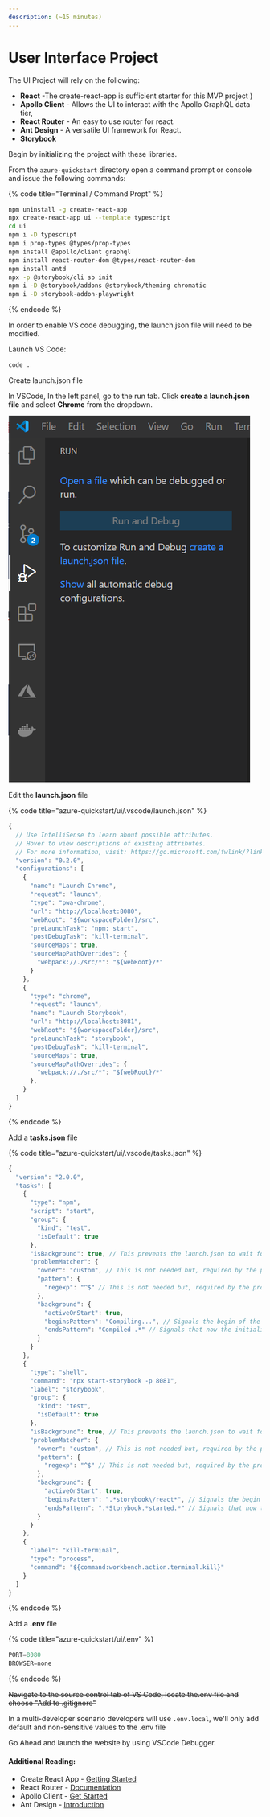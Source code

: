 ```yaml
---
description: (~15 minutes)
---
```


# User Interface Project

The UI Project will rely on the following:

* **React** -The create-react-app is sufficient starter for this MVP project )
* **Apollo Client** - Allows the UI to interact with the Apollo GraphQL data tier,&#x20;
* **React Router** - An easy to use router for react.
* **Ant Design** - A versatile UI framework for React.&#x20;
* **Storybook**&#x20;

Begin by initializing the project with these libraries.&#x20;

From the `azure-quickstart` directory open a command prompt or console and issue the following commands:

{% code title="Terminal / Command Propt" %}
```bash
npm uninstall -g create-react-app
npx create-react-app ui --template typescript
cd ui
npm i -D typescript
npm i prop-types @types/prop-types
npm install @apollo/client graphql
npm install react-router-dom @types/react-router-dom
npm install antd
npx -p @storybook/cli sb init
npm i -D @storybook/addons @storybook/theming chromatic
npm i -D storybook-addon-playwright
```
{% endcode %}

In order to enable VS code debugging, the launch.json file will need to be modified.

Launch VS Code:

```bash
code .
```

Create launch.json file

In VSCode, In the left panel, go to the run tab. Click **create a launch.json file** and select **Chrome** from the dropdown.

![](<../../../.gitbook/assets/image (4).png>)

Edit the **launch.json** file

{% code title="azure-quickstart/ui/.vscode/launch.json" %}
```javascript
{
  // Use IntelliSense to learn about possible attributes.
  // Hover to view descriptions of existing attributes.
  // For more information, visit: https://go.microsoft.com/fwlink/?linkid=830387
  "version": "0.2.0",
  "configurations": [
    {
      "name": "Launch Chrome",
      "request": "launch",
      "type": "pwa-chrome",
      "url": "http://localhost:8080",
      "webRoot": "${workspaceFolder}/src",
      "preLaunchTask": "npm: start",
      "postDebugTask": "kill-terminal",
      "sourceMaps": true,
      "sourceMapPathOverrides": {
        "webpack://./src/*": "${webRoot}/*"
      }
    },
    {
      "type": "chrome",
      "request": "launch",
      "name": "Launch Storybook",
      "url": "http://localhost:8081",
      "webRoot": "${workspaceFolder}/src",
      "preLaunchTask": "storybook",
      "postDebugTask": "kill-terminal",
      "sourceMaps": true,
      "sourceMapPathOverrides": {
        "webpack://./src/*": "${webRoot}/*"
      },
    }
  ]
}
```
{% endcode %}

Add a **tasks.json** file

{% code title="azure-quickstart/ui/.vscode/tasks.json" %}
```javascript
{
  "version": "2.0.0",
  "tasks": [
    {
      "type": "npm",
      "script": "start",
      "group": {
        "kind": "test",
        "isDefault": true
      },
      "isBackground": true, // This prevents the launch.json to wait for the completion of the task
      "problemMatcher": {
        "owner": "custom", // This is not needed but, required by the problemMatcher Object
        "pattern": {
          "regexp": "^$" // This is not needed but, required by the problemMatcher Object
        },
        "background": {
          "activeOnStart": true,
          "beginsPattern": "Compiling...", // Signals the begin of the Task
          "endsPattern": "Compiled .*" // Signals that now the initialization of the task is complete
        }
      }
    },
    {
      "type": "shell",
      "command": "npx start-storybook -p 8081",
      "label": "storybook",
      "group": {
        "kind": "test",
        "isDefault": true
      },
      "isBackground": true, // This prevents the launch.json to wait for the completion of the task
      "problemMatcher": {
        "owner": "custom", // This is not needed but, required by the problemMatcher Object
        "pattern": {
          "regexp": "^$" // This is not needed but, required by the problemMatcher Object
        },
        "background": {
          "activeOnStart": true,
          "beginsPattern": ".*storybook\/react*", // Signals the begin of the Task
          "endsPattern": ".*Storybook.*started.*" // Signals that now the initialization of the task is complete
        }
      }
    },
    {
      "label": "kill-terminal",
      "type": "process",
      "command": "${command:workbench.action.terminal.kill}"
    }
  ]
}
```
{% endcode %}

Add a **.env** file

{% code title="azure-quickstart/ui/.env" %}
```javascript
PORT=8080
BROWSER=none
```
{% endcode %}

~~Navigate to the source control tab of VS Code, locate the.env file and choose "Add to .gitignore"~~

In a multi-developer scenario developers will use `.env.local`, we'll only add default and non-sensitive values to the .env file

Go Ahead and launch the website by using VSCode Debugger.

#### Additional Reading:

* Create React App - [Getting Started](https://create-react-app.dev/docs/getting-started)
* React Router - [Documentation](https://reactrouter.com/web/guides/quick-start)
* Apollo Client - [Get Started](https://www.apollographql.com/docs/react/get-started/)
* Ant Design - [Introduction](https://ant.design/docs/react/introduce)
